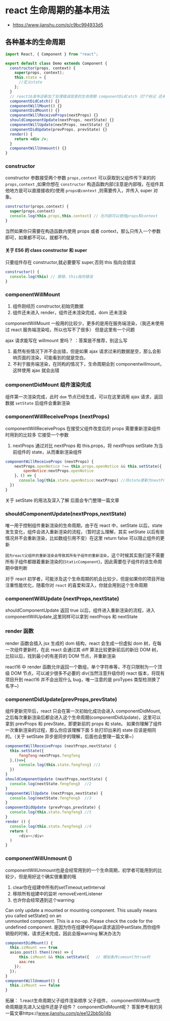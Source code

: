 # react 生命周期的基本用法

- https://www.jianshu.com/p/c9bc994933d5

## 各种基本的生命周期

```jsx
import React, { Component } from "react";

export default class Demo extends Component {
  constructor(props, context) {
    super(props, context);
    this.state = {
      //定义state
    };
  }
  // react16发布还新加了处理错误信息的生命周期 componentDidCatch（打个标记 还未使用过，下次深入研究）
  componentDidCatch() {}
  componentWillMount() {}
  componentDidMount() {}
  componentWillReceiveProps(nextProps) {}
  shouldComponentUpdate(nextProps, nextState) {}
  componentWillUpdate(nextProps, nextState) {}
  componentDidUpdate(prevProps, prevState) {}
  render() {
    return <div />;
  }
  componentWillUnmount() {}
}
```

### constructor

constructor 参数接受两个参数 `props,context`
可以获取到父组件传下来的的 `props,context` ,如果你想在 `constructor` 构造函数内部(注意是内部哦，在组件其他地方是可以直接接收的)使用 `props或context` ,则需要传入，并传入 super 对象。

```js
constructor(props,context) {
  super(props,context)
  console.log(this.props,this.context) // 在内部可以使用props和context
}
```

当然如果你只需要在构造函数内使用 props 或者 context，那么只传入一个参数即可，如果都不可以，就都不传。

#### 关于 ES6 的 class constructor 和 super

只要组件存在 constructor,就必要要写 super,否则 this 指向会错误

```js
constructor() {
  console.log(this) // 报错，this指向错误
}
```

### componentWillMount

1. 组件刚经历 constructor,初始完数据
2. 组件还未进入 render，组件还未渲染完成，dom 还未渲染

componentWillMount 一般用的比较少，更多的是用在服务端渲染，（我还未使用过 react 服务端渲染哈，所以也写不了很多）
但是这里有一个问题

ajax 请求能写在 willmount 里吗？
：答案是不推荐，别这么写

1. 虽然有些情况下并不会出错，但是如果 ajax 请求过来的数据是空，那么会影响页面的渲染，可能看到的就是空白。
2. 不利于服务端渲染，在同构的情况下，生命周期会到 componentwillmount，这样使用 ajax 就会出错

### componentDidMount 组件渲染完成

组件第一次渲染完成，此时 `dom` 节点已经生成，可以在这里调用 ajax 请求，返回数据 `setState` 后组件会重新渲染

### componentWillReceiveProps (nextProps)

componentWillReceiveProps 在接受父组件改变后的 props 需要重新渲染组件时用到的比较多
它接受一个参数

1. nextProps
   通过对比 nextProps 和 this.props，将 nextProps setState 为当前组件的 state，从而重新渲染组件

```js
componentWillReceiveProps (nextProps) {
    nextProps.openNotice !== this.props.openNotice && this.setState({
        openNotice:nextProps.openNotice
    }，() => {
      console.log(this.state.openNotice:nextProps) //将state更新为nextProps,在setState的第二个参数（回调）可以打印出新的state
  })
}
```

关于 setState 的用法及深入了解 后面会专门整理一篇文章

### shouldComponentUpdate(nextProps,nextState)

唯一用于控制组件重新渲染的生命周期，由于在 react 中，setState 以后，state 发生变化，组件会进入重新渲染的流程，（暂时这么理解，其实 setState 以后有些情况并不会重新渲染，比如数组引用不变）在这里 return false 可以阻止组件的更新

`因为react父组件的重新渲染会导致其所有子组件的重新渲染`，这个时候其实我们是不需要所有子组件都跟着重新渲染的(`StaticComponent`)，因此需要在子组件的该生命周期中做判断

对于 react 初学者，可能涉及这个生命周期的机会比较少，但是如果你的项目开始注重性能优化，随着你对 `react` 的喜爱和深入，你就会用到这个生命周期

### componentWillUpdate (nextProps,nextState)

shouldComponentUpdate 返回 true 以后，组件进入重新渲染的流程，进入 componentWillUpdate,这里同样可以拿到 nextProps 和 nextState

### render 函数

render 函数会插入 jsx 生成的 dom 结构，react 会生成一份虚拟 dom 树，在每一次组件更新时，在此 react 会通过其 diff 算法比较更新前后的新旧 DOM 树，比较以后，找到最小的有差异的 DOM 节点，并重新渲染

react16 中 render 函数允许返回一个数组，单个字符串等，不在只限制为一个顶级 DOM 节点，可以减少很多不必要的 div(当然注意升级你的 react 版本，将现有项目升到 react16 并不会出现什么 bug，唯一注意的是 proTypes 类型检测换了名字~)

### componentDidUpdate(prevProps,prevState)
组件更新完毕后，react 只会在第一次初始化成功会进入 componentDidMount,之后每次重新渲染后都会进入这个生命周期(componentDidUpdate)，这里可以拿到 prevProps 和 prevState，即更新前的 props 和 state。
如果你理解了组件一次重新渲染的过程，那么你应该理解下面 5 处打印出来的 state 应该是相同的。（关于 setState 异步是同步的理解，后面也会整理一篇文章~）

```js
componentWillReceiveProps (nextProps,nextState) {
  this.setState({
      fengfeng:nextProps.fengfeng
  },()=>{
      console.log(this.state.fengfeng) //1
  })
}
shouldComponentUpdate (nextProps,nextState) {
  console.log(nextState.fengfeng)  //2
}
componentWillUpdate (nextProps,nextState) {
  console.log(nextState.fengfeng)  //3
}
componentDidUpdate (prevProps,prevState) {
  console.log(this.state.fengfeng) //5
}
render () {
  console.log(this.state.fengfeng) //4
  return (
      <div></div>
  )
}
```

### componentWillUnmount ()
componentWillUnmount也是会经常用到的一个生命周期，初学者可能用到的比较少，但是用好这个确实很重要的哦

1. clear你在组建中所有的setTimeout,setInterval
2. 移除所有组建中的监听 removeEventListener
3. 也许你会经常遇到这个warning:

Can only update a mounted or mounting component. This usually means you called setState() on an       
 unmounted component. This is a no-op. Please check the code for the undefined component.
是因为你在组建中的ajax请求返回中setState,而你组件销毁的时候，请求还未完成，因此会报warning
解决办法为
```js
componentDidMount() {
  this.isMount === true
  axios.post().then((res) => {
      this.isMount && this.setState({   // 增加条件ismount为true时
      aaa:res
    });
  });
}
componentWillUnmount() {
  this.isMount === false
}
```
拓展：
1.react生命周期父子组件渲染顺序
父子组件， componentWillMount生命周期是先进入父组件还是子组件？
componentDidMount呢？
答案参考我的另一篇文章https://www.jianshu.com/p/ee122bb5b14b